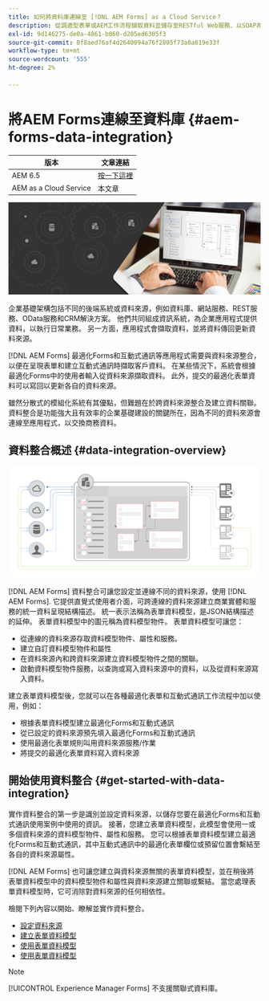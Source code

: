 ```yaml
---
title: 如何將資料庫連線至 [!DNL AEM Forms] as a Cloud Service？
description: 從調適型表單或AEM工作流程擷取資料並儲存至RESTful Web服務、以SOAP為基礎的Web服務和OData服務。
exl-id: 9d146275-de0a-4861-b060-d205ed6305f3
source-git-commit: 0f8aed76af4d2640094a76f2805f73a0a619e33f
workflow-type: tm+mt
source-wordcount: '555'
ht-degree: 2%

---
```


# 將AEM Forms連線至資料庫 {#aem-forms-data-integration}

| 版本 | 文章連結 |
| -------- | ---------------------------- |
| AEM 6.5 | [按一下這裡](https://experienceleague.adobe.com/docs/experience-manager-65/forms/form-data-model/data-integration.html) |
| AEM as a Cloud Service  | 本文章 |


![資料整合](do-not-localize/data-integeration.png)

企業基礎架構包括不同的後端系統或資料來源，例如資料庫、網站服務、REST服務、OData服務和CRM解決方案。 他們共同組成資訊系統，為企業應用程式提供資料，以執行日常業務。 另一方面，應用程式會擷取資料，並將資料傳回更新資料來源。

[!DNL AEM Forms] 最適化Forms和互動式通訊等應用程式需要與資料來源整合，以便在呈現表單和建立互動式通訊時擷取客戶資料。 在某些情況下，系統會根據最適化Forms中的使用者輸入從資料來源擷取資料。 此外，提交的最適化表單資料可以寫回以更新各自的資料來源。

雖然分散式的模組化系統有其優點，但難題在於跨資料來源整合及建立資料關聯。 資料整合是功能強大且有效率的企業基礎建設的關鍵所在，因為不同的資料來源會連線至應用程式，以交換商務資料。

## 資料整合概述 {#data-integration-overview}

![aem-forms-data-integration](assets/aem-forms-data-integeration.png)

[!DNL AEM Forms] 資料整合可讓您設定並連線不同的資料來源，使用 [!DNL AEM Forms]. 它提供直覺式使用者介面，可跨連線的資料來源建立商業實體和服務的統一資料呈現結構描述。 統一表示法稱為表單資料模型，是JSON結構描述的延伸。 表單資料模型中的圖元稱為資料模型物件。 表單資料模型可讓您：

* 從連線的資料來源存取資料模型物件、屬性和服務。
* 建立自訂資料模型物件和屬性
* 在資料來源內和跨資料來源建立資料模型物件之間的關聯。
* 啟動資料模型物件服務，以查詢或寫入資料來源中的資料，以及從資料來源寫入資料。

建立表單資料模型後，您就可以在各種最適化表單和互動式通訊工作流程中加以使用，例如：

* 根據表單資料模型建立最適化Forms和互動式通訊
* 從已設定的資料來源預先填入最適化Forms和互動式通訊
* 使用最適化表單規則叫用資料來源服務/作業
* 將提交的最適化表單資料寫入資料來源

## 開始使用資料整合 {#get-started-with-data-integration}

實作資料整合的第一步是識別並設定資料來源，以儲存您要在最適化Forms和互動式通訊使用案例中使用的資訊。 接著，您建立表單資料模型，此模型會使用一或多個資料來源的資料模型物件、屬性和服務。 您可以根據表單資料模型建立最適化Forms和互動式通訊，其中互動式通訊中的最適化表單欄位或預留位置會繫結至各自的資料來源屬性。

[!DNL AEM Forms] 也可讓您建立與資料來源無關的表單資料模型，並在稍後將表單資料模型中的資料模型物件和屬性與資料來源建立關聯或繫結。 當您處理表單資料模型時，它可消除對資料來源的任何相依性。

檢閱下列內容以開始、瞭解並實作資料整合。

* [設定資料來源](configure-data-sources.md)
* [建立表單資料模型](create-form-data-models.md)
* [使用表單資料模型](work-with-form-data-model.md)
* [使用表單資料模型](using-form-data-model.md)

>[!NOTE]
>
>[!UICONTROL Experience Manager Forms] 不支援關聯式資料庫。